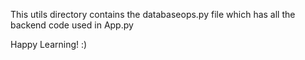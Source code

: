 This utils directory contains the databaseops.py file which has all the backend code used in App.py

Happy Learning! :)

